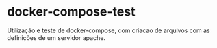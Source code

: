 # docker-compose-test
Utilização e teste de docker-compose, com criacao de arquivos com as definições de um servidor apache. 

